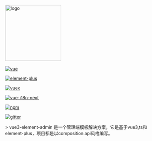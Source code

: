 <p align="center">

  <a href="https://github.com/notlaughingzzm/vue3-element-admin" target="_blank">

​    <img width="180" src="https://github.com/rcyj-FED/vue3-composition-admin-docs/blob/main/docs/.vuepress/public/icons/android-chrome-192x192.png" alt="logo">

  </a>

</p>

<p align="center">

  <a href="https://github.com/vuejs/vue">

​    <img src="https://img.shields.io/badge/vue-3.0-brightgreen.svg" alt="vue">

  </a>

  <a href="https://github.com/element-plus/element-plus">

​    <img src="https://img.shields.io/badge/element--plus-1.x-blue" alt="element-plus">

  </a>

  <a href="https://github.com/vuejs/vuex">

​    <img src="https://img.shields.io/badge/vuex-4.0-brightgreen" alt="vuex">

  </a>

   <a href="https://github.com/intlify/vue-i18n-next">

​    <img src="https://img.shields.io/badge/vue--i18n--next-9.0-brightgreen" alt="vue-i18n-next">

   </a>

   <a href="https://github.com/npm/npm">

​    <img src="https://img.shields.io/badge/npm-6.1.8-blue" alt="npm">

   </a>

   <a href="https://gitter.im/vue3Admin/community">

​    <img src="https://badges.gitter.im/Join%20Chat.svg" alt="gitter">

  </a>

</p>

\> vue3-element-admin 是一个管理端模板解决方案，它是基于vue3,ts和element-plus，项目都是以composition api风格编写。